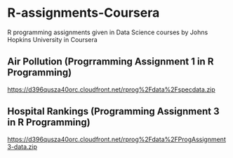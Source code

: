 # R-assignments-Coursera
R programming assignments given in Data Science courses by Johns Hopkins University in Coursera

Air Pollution   (Progrramming Assignment 1 in R Programming)
--------------------------
https://d396qusza40orc.cloudfront.net/rprog%2Fdata%2Fspecdata.zip


Hospital Rankings  (Programming Assignment 3 in R Programming)
----------------------------
https://d396qusza40orc.cloudfront.net/rprog%2Fdata%2FProgAssignment3-data.zip
